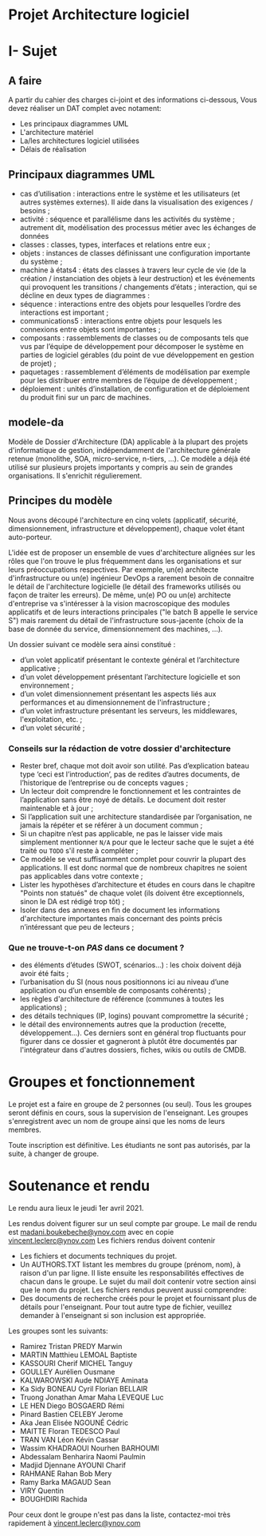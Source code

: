 
# Projet Architecture logiciel

# I- Sujet

## A faire

A partir du cahier des charges ci-joint et des informations ci-dessous, Vous devez réaliser un DAT complet avec notament:
- Les principaux diagrammes UML
- L'architecture matériel
- La/les architectures logiciel utilisées
- Délais de réalisation

## Principaux diagrammes UML
* cas d’utilisation : interactions entre le système et les utilisateurs (et autres systèmes externes). Il aide dans la visualisation des exigences / besoins ;
* activité : séquence et parallélisme dans les activités du système ; autrement dit, modélisation des processus métier avec les échanges de données
* classes : classes, types, interfaces et relations entre eux ;
* objets : instances de classes définissant une configuration importante du système ;
* machine à états4 : états des classes à travers leur cycle de vie (de la création / instanciation des objets à leur destruction) et les événements qui provoquent les transitions / changements d’états ;
interaction, qui se décline en deux types de diagrammes :
* séquence : interactions entre des objets pour lesquelles l’ordre des interactions est important ;
* communications5 : interactions entre objets pour lesquels les connexions entre objets sont importantes ;
* composants : rassemblements de classes ou de composants tels que vus par l’équipe de développement pour décomposer le système en parties de logiciel gérables (du point de vue développement en gestion de projet) ;
* paquetages : rassemblement d’éléments de modélisation par exemple pour les distribuer entre membres de l’équipe de développement ;
* déploiement : unités d’installation, de configuration et de déploiement du produit fini sur un parc de machines.

## modele-da

Modèle de Dossier d'Architecture (DA) applicable à la plupart des projets d'informatique de gestion, indépendamment de l'architecture générale retenue (monolithe, SOA, micro-service, n-tiers, ...).
Ce modèle a déjà été utilisé sur plusieurs projets importants y compris au sein de grandes organisations. Il s'enrichit régulierement.

## Principes du modèle

Nous avons découpé l'architecture en cinq volets (applicatif, sécurité, dimensionnement, infrastructure et développement), chaque volet étant auto-porteur. 

L'idée est de proposer un ensemble de vues d'architecture alignées sur les rôles que l'on trouve le plus fréquemment dans les organisations et sur leurs préoccupations respectives. Par exemple, un(e) architecte d'infrastructure ou un(e) ingénieur DevOps a rarement besoin de connaitre le détail de l'architecture logicielle (le détail des frameworks utilisés ou façon de traiter les erreurs). De même, un(e) PO ou un(e) architecte d'entreprise va s'intéresser à la vision macroscopique des modules applicatifs et de leurs interactions principales ("le batch B appelle le service S")  mais rarement du détail de l'infrastructure sous-jacente (choix de la base de donnée du service, dimensionnement des machines, ...).


Un dossier suivant ce modèle sera ainsi constitué :

* d’un volet applicatif présentant le contexte général et l’architecture applicative ;
* d’un volet développement présentant l’architecture logicielle et son environnement ;
* d’un volet dimensionnement présentant les aspects liés aux performances et au dimensionnement de l'infrastructure ;
* d’un volet infrastructure présentant les serveurs, les middlewares, l'exploitation, etc. ;
* d’un volet sécurité ;

### Conseils sur la rédaction de votre dossier d'architecture 
* Rester bref, chaque mot doit avoir son utilité. Pas d’explication bateau type ‘ceci est l’introduction’, pas de redites d’autres documents, de l’historique de l’entreprise ou de concepts vagues ;
* Un lecteur doit comprendre le fonctionnement et les contraintes de l’application sans être noyé de détails. Le document doit rester maintenable et à jour ;
* Si l’application suit une architecture standardisée par l’organisation, ne jamais la répéter et se référer à un document commun ;
* Si un chapitre n’est pas applicable, ne pas le laisser vide mais simplement mentionner `N/A` pour que le lecteur sache que le sujet a été traité ou `TODO` s'il reste à compléter ;
* Ce modèle se veut suffisamment complet pour couvrir la plupart des applications. Il est donc normal que de nombreux chapitres ne soient pas applicables dans votre contexte ; 
* Lister les hypothèses d’architecture et études en cours dans le chapitre "Points non statués" de chaque volet (ils doivent être exceptionnels, sinon le DA est rédigé trop tôt) ;
* Isoler dans des annexes en fin de document les informations d'architecture importantes mais concernant des points précis n’intéressant que peu de lecteurs ;

### Que ne trouve-t-on *PAS* dans ce document ?
* des éléments d’études (SWOT, scénarios…) : les choix doivent déjà avoir été faits ;
* l’urbanisation du SI (nous nous positionnons ici au niveau d’une application ou d’un ensemble de composants cohérents) ;
* les règles d'architecture de référence (communes à toutes les applications) ;
* des détails techniques (IP, logins) pouvant compromettre la sécurité ;
* le détail des environnements autres que la production (recette, développement...). Ces derniers sont en général trop fluctuants pour figurer dans ce dossier et gagneront à plutôt être documentés par l'intégrateur dans d'autres dossiers, fiches, wikis ou outils de CMDB.

# Groupes et fonctionnement

Le projet est a faire en groupe de 2 personnes (ou seul).
Tous les groupes seront définis en cours, sous la supervision de l'enseignant. Les groupes s'enregistrent avec un nom de groupe ainsi que les noms de leurs membres.

Toute inscription est définitive.  Les étudiants ne sont pas autorisés, par la suite, à changer de groupe.


# Soutenance et rendu

Le rendu aura lieux le jeudi 1er avril 2021.

Les rendus doivent figurer sur un seul compte par groupe.
Le mail de rendu est madani.boukebeche@ynov.com avec en copie vincent.leclerc@ynov.com
Les fichiers rendus doivent contenir
  - Les fichiers et documents techniques du projet.
  - Un AUTHORS.TXT listant les membres du groupe (prénom, nom), à raison d'un par ligne.  Il liste ensuite les responsabilités effectives de chacun dans le groupe.
Le sujet du mail doit contenir votre section ainsi que le nom du projet.
Les fichiers rendus peuvent aussi comprendre: 
  - Des documents de recherche créés pour le projet et fournissant plus de détails pour l'enseignant.
Pour tout autre type de fichier, veuillez demander à l'enseignant si son inclusion est appropriée.

Les groupes sont les suivants:
- Ramirez Tristan	PREDY Marwin	
- MARTIN Matthieu	LEMOAL Baptiste	
- KASSOURI Cherif	MICHEL Tanguy	
- GOULLEY Aurélien	Ousmane	
- KALWAROWSKI Aude NDIAYE	Aminata	
- Ka Sidy	BONEAU Cyril	Florian BELLAIR
- Truong Jonathan	Amar Maha	LEVEQUE Luc
- LE HEN Diego	BOSGAERD Rémi	
- Pinard Bastien	CELEBY Jerome	
- Aka Jean Elisée	NGOUNÉ Cédric	
- MAITTE Floran	TEDESCO Paul	
- TRAN VAN Léon	Kévin Cassar	
- Wassim KHADRAOUI	Nourhen BARHOUMI	
- Abdessalam Benharira	Naomi Paulmin	
- Madjid Djennane	AYOUNI Charif	
- RAHMANE Rahan	Bob Mery	
- Ramy Barka MAGAUD Sean
- VIRY Quentin		
- BOUGHDIRI Rachida		


Pour ceux dont le groupe n'est pas dans la liste, contactez-moi très rapidement à vincent.leclerc@ynov.com